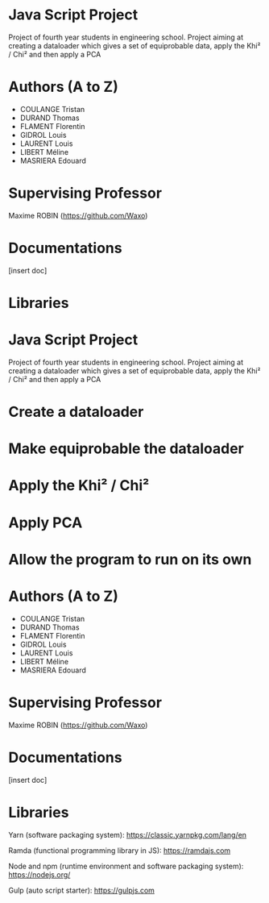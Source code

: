 # Java Script Project
Project of fourth year students in engineering school.
Project aiming at creating a dataloader which gives a set of equiprobable data, apply the Khi² / Chi² and then apply a PCA



# Authors (A to Z)

- COULANGE Tristan
- DURAND Thomas
- FLAMENT Florentin
- GIDROL Louis
- LAURENT Louis
- LIBERT Méline
- MASRIERA Edouard

# Supervising Professor
Maxime ROBIN (https://github.com/Waxo)

# Documentations
[insert doc]

# Libraries
# Java Script Project
Project of fourth year students in engineering school.
Project aiming at creating a dataloader which gives a set of equiprobable data, apply the Khi² / Chi² and then apply a PCA

# Create a dataloader

# Make equiprobable the dataloader

# Apply the Khi² / Chi²

# Apply PCA

# Allow the program to run on its own

# Authors (A to Z)

- COULANGE Tristan
- DURAND Thomas
- FLAMENT Florentin
- GIDROL Louis
- LAURENT Louis
- LIBERT Méline
- MASRIERA Edouard

# Supervising Professor
Maxime ROBIN (https://github.com/Waxo)

# Documentations
[insert doc]

# Libraries
Yarn (software packaging system):
https://classic.yarnpkg.com/lang/en

Ramda (functional programming library in JS):
https://ramdajs.com

Node and npm (runtime environment and software packaging system):
https://nodejs.org/

Gulp (auto script starter):
https://gulpjs.com
